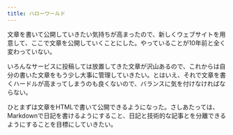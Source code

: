 ```yaml
---
title: ハローワールド
---
```


文章を書いて公開していきたい気持ちが高まったので、新しくウェブサイトを用意して、ここで文章を公開していくことにした。やっていることが10年前と全く変わっていない。

いろんなサービスに投稿しては放置してきた文章が沢山あるので、これからは自分の書いた文章をもう少し大事に管理していきたい。とはいえ、それで文章を書くハードルが高まってしまうのも良くないので、バランスに気を付けなければならない。

ひとまずは文章をHTMLで書いて公開できるようになった。さしあたっては、Markdownで日記を書けるようにすること、日記と技術的な記事とを分離できるようにすることを目標にしていきたい。
